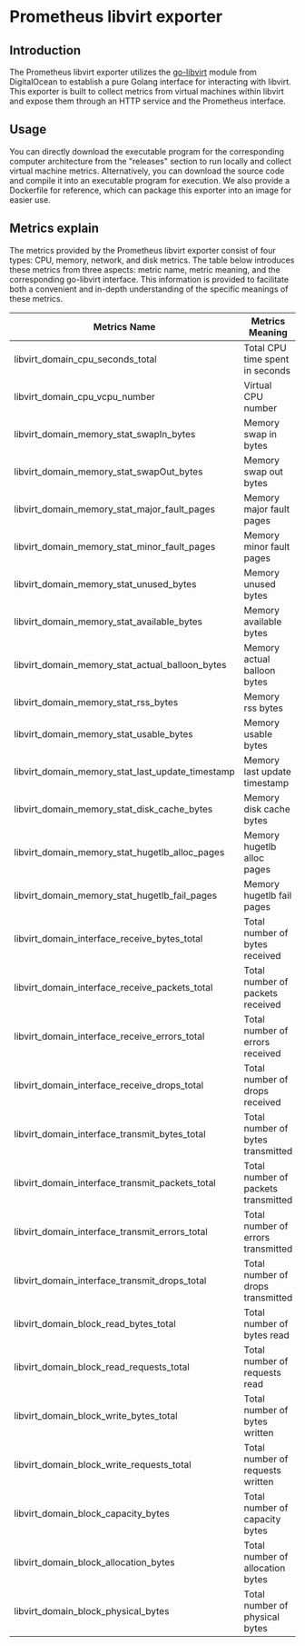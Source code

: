 # Prometheus libvirt exporter

## Introduction

The Prometheus libvirt exporter utilizes the [go-libvirt](https://github.com/digitalocean/go-libvirt) module from DigitalOcean to establish a pure Golang interface for interacting with libvirt. This exporter is built to collect metrics from virtual machines within libvirt and expose them through an HTTP service and the Prometheus interface.

## Usage

You can directly download the executable program for the corresponding computer architecture from the "releases" section to run locally and collect virtual machine metrics. Alternatively, you can download the source code and compile it into an executable program for execution. We also provide a Dockerfile for reference, which can package this exporter into an image for easier use.

## Metrics explain

The metrics provided by the Prometheus libvirt exporter consist of four types: CPU, memory, network, and disk metrics. The table below introduces these metrics from three aspects: metric name, metric meaning, and the corresponding go-libvirt interface. This information is provided to facilitate both a convenient and in-depth understanding of the specific meanings of these metrics.

| Metrics Name                                     | Metrics Meaning                     | Go-libvirt Interface |
|--------------------------------------------------|-------------------------------------|----------------------|
| libvirt_domain_cpu_seconds_total                 | Total CPU time spent in seconds     | DomainGetInfo        |
| libvirt_domain_cpu_vcpu_number                   | Virtual CPU number                  | DomainGetInfo        |
| libvirt_domain_memory_stat_swapIn_bytes          | Memory swap in bytes                | DomainMemoryStats    |
| libvirt_domain_memory_stat_swapOut_bytes         | Memory swap out bytes               | DomainMemoryStats    |
| libvirt_domain_memory_stat_major_fault_pages     | Memory major fault pages            | DomainMemoryStats    |
| libvirt_domain_memory_stat_minor_fault_pages     | Memory minor fault pages            | DomainMemoryStats    |
| libvirt_domain_memory_stat_unused_bytes          | Memory unused bytes                 | DomainMemoryStats    |
| libvirt_domain_memory_stat_available_bytes       | Memory available bytes              | DomainMemoryStats    |
| libvirt_domain_memory_stat_actual_balloon_bytes  | Memory actual balloon bytes         | DomainMemoryStats    |
| libvirt_domain_memory_stat_rss_bytes             | Memory rss bytes                    | DomainMemoryStats    |
| libvirt_domain_memory_stat_usable_bytes          | Memory usable bytes                 | DomainMemoryStats    |
| libvirt_domain_memory_stat_last_update_timestamp | Memory last update timestamp        | DomainMemoryStats    |
| libvirt_domain_memory_stat_disk_cache_bytes      | Memory disk cache bytes             | DomainMemoryStats    |
| libvirt_domain_memory_stat_hugetlb_alloc_pages   | Memory hugetlb alloc pages          | DomainMemoryStats    |
| libvirt_domain_memory_stat_hugetlb_fail_pages    | Memory hugetlb fail pages           | DomainMemoryStats    |
| libvirt_domain_interface_receive_bytes_total     | Total number of bytes received      | DomainInterfaceStats |
| libvirt_domain_interface_receive_packets_total   | Total number of packets received    | DomainInterfaceStats |
| libvirt_domain_interface_receive_errors_total    | Total number of errors received     | DomainInterfaceStats |
| libvirt_domain_interface_receive_drops_total     | Total number of drops received      | DomainInterfaceStats |
| libvirt_domain_interface_transmit_bytes_total    | Total number of bytes transmitted   | DomainInterfaceStats |
| libvirt_domain_interface_transmit_packets_total  | Total number of packets transmitted | DomainInterfaceStats |
| libvirt_domain_interface_transmit_errors_total   | Total number of errors transmitted  | DomainInterfaceStats |
| libvirt_domain_interface_transmit_drops_total    | Total number of drops transmitted   | DomainInterfaceStats |
| libvirt_domain_block_read_bytes_total            | Total number of bytes read          | DomainBlockStats     |
| libvirt_domain_block_read_requests_total         | Total number of requests read       | DomainBlockStats     |
| libvirt_domain_block_write_bytes_total           | Total number of bytes written       | DomainBlockStats     |
| libvirt_domain_block_write_requests_total        | Total number of requests written    | DomainBlockStats     |
| libvirt_domain_block_capacity_bytes              | Total number of capacity bytes      | DomainGetBlockInfo   |
| libvirt_domain_block_allocation_bytes            | Total number of allocation bytes    | DomainGetBlockInfo   |
| libvirt_domain_block_physical_bytes              | Total number of physical bytes      | DomainGetBlockInfo   |

